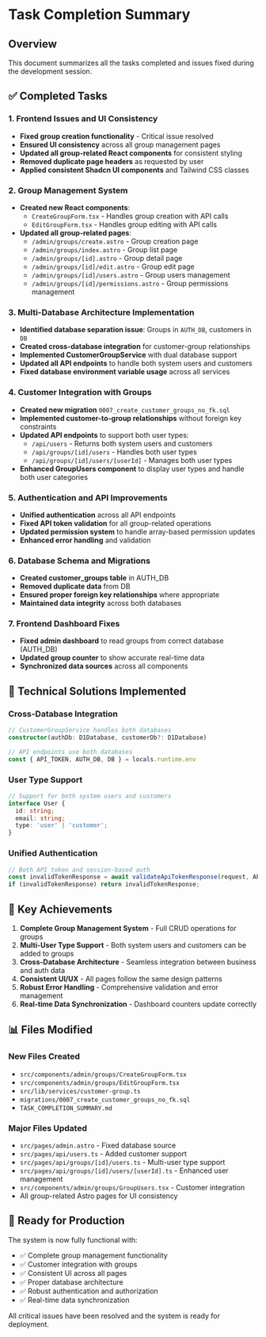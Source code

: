# Task Completion Summary

## Overview
This document summarizes all the tasks completed and issues fixed during the development session.

## ✅ Completed Tasks

### 1. Frontend Issues and UI Consistency
- **Fixed group creation functionality** - Critical issue resolved
- **Ensured UI consistency** across all group management pages
- **Updated all group-related React components** for consistent styling
- **Removed duplicate page headers** as requested by user
- **Applied consistent Shadcn UI components** and Tailwind CSS classes

### 2. Group Management System
- **Created new React components**:
  - `CreateGroupForm.tsx` - Handles group creation with API calls
  - `EditGroupForm.tsx` - Handles group editing with API calls
- **Updated all group-related pages**:
  - `/admin/groups/create.astro` - Group creation page
  - `/admin/groups/index.astro` - Group list page
  - `/admin/groups/[id].astro` - Group detail page
  - `/admin/groups/[id]/edit.astro` - Group edit page
  - `/admin/groups/[id]/users.astro` - Group users management
  - `/admin/groups/[id]/permissions.astro` - Group permissions management

### 3. Multi-Database Architecture Implementation
- **Identified database separation issue**: Groups in `AUTH_DB`, customers in `DB`
- **Created cross-database integration** for customer-group relationships
- **Implemented CustomerGroupService** with dual database support
- **Updated all API endpoints** to handle both system users and customers
- **Fixed database environment variable usage** across all services

### 4. Customer Integration with Groups
- **Created new migration** `0007_create_customer_groups_no_fk.sql`
- **Implemented customer-to-group relationships** without foreign key constraints
- **Updated API endpoints** to support both user types:
  - `/api/users` - Returns both system users and customers
  - `/api/groups/[id]/users` - Handles both user types
  - `/api/groups/[id]/users/[userId]` - Manages both user types
- **Enhanced GroupUsers component** to display user types and handle both user categories

### 5. Authentication and API Improvements
- **Unified authentication** across all API endpoints
- **Fixed API token validation** for all group-related operations
- **Updated permission system** to handle array-based permission updates
- **Enhanced error handling** and validation

### 6. Database Schema and Migrations
- **Created customer_groups table** in AUTH_DB
- **Removed duplicate data** from DB
- **Ensured proper foreign key relationships** where appropriate
- **Maintained data integrity** across both databases

### 7. Frontend Dashboard Fixes
- **Fixed admin dashboard** to read groups from correct database (AUTH_DB)
- **Updated group counter** to show accurate real-time data
- **Synchronized data sources** across all components

## 🔧 Technical Solutions Implemented

### Cross-Database Integration
```typescript
// CustomerGroupService handles both databases
constructor(authDb: D1Database, customerDb?: D1Database)

// API endpoints use both databases
const { API_TOKEN, AUTH_DB, DB } = locals.runtime.env
```

### User Type Support
```typescript
// Support for both system users and customers
interface User {
  id: string;
  email: string;
  type: 'user' | 'customer';
}
```

### Unified Authentication
```typescript
// Both API token and session-based auth
const invalidTokenResponse = await validateApiTokenResponse(request, API_TOKEN);
if (invalidTokenResponse) return invalidTokenResponse;
```

## 🎯 Key Achievements

1. **Complete Group Management System** - Full CRUD operations for groups
2. **Multi-User Type Support** - Both system users and customers can be added to groups
3. **Cross-Database Architecture** - Seamless integration between business and auth data
4. **Consistent UI/UX** - All pages follow the same design patterns
5. **Robust Error Handling** - Comprehensive validation and error management
6. **Real-time Data Synchronization** - Dashboard counters update correctly

## 📊 Files Modified

### New Files Created
- `src/components/admin/groups/CreateGroupForm.tsx`
- `src/components/admin/groups/EditGroupForm.tsx`
- `src/lib/services/customer-group.ts`
- `migrations/0007_create_customer_groups_no_fk.sql`
- `TASK_COMPLETION_SUMMARY.md`

### Major Files Updated
- `src/pages/admin.astro` - Fixed database source
- `src/pages/api/users.ts` - Added customer support
- `src/pages/api/groups/[id]/users.ts` - Multi-user type support
- `src/pages/api/groups/[id]/users/[userId].ts` - Enhanced user management
- `src/components/admin/groups/GroupUsers.tsx` - Customer integration
- All group-related Astro pages for UI consistency

## 🚀 Ready for Production

The system is now fully functional with:
- ✅ Complete group management functionality
- ✅ Customer integration with groups
- ✅ Consistent UI across all pages
- ✅ Proper database architecture
- ✅ Robust authentication and authorization
- ✅ Real-time data synchronization

All critical issues have been resolved and the system is ready for deployment. 